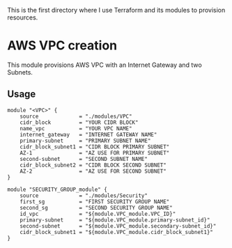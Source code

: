 This is the first directory where I use Terraform and its modules to provision resources.

# AWS VPC creation

This module provisions AWS VPC with an Internet Gateway and two Subnets.

## Usage

```hcl
module "<VPC>" {
    source 	           = "./modules/VPC"
    cidr_block         = "YOUR CIDR BLOCK"
    name_vpc 	       = "YOUR VPC NAME"
    internet_gateway   = "INTERNET GATEWAY NAME"
    primary-subnet     = "PRIMARY SUBNET NAME"
    cidr_block_subnet1 = "CIDR BLOCK PRIMARY SUBNET"
    AZ-1               = "AZ USE FOR PRIMARY SUBNET"
    second-subnet      = "SECOND SUBNET NAME"
    cidr_block_subnet2 = "CIDR BLOCK SECOND SUBNET"
    AZ-2               = "AZ USE FOR SECOND SUBNET"
}

module "SECURITY_GROUP_module" {
    source             = "./modules/Security"
    first_sg           = "FIRST SECURITY GROUP NAME"
    second_sg          = "SECOND SECURITY GROUP NAME" 
    id_vpc             = "${module.VPC_module.VPC_ID}"
    primary-subnet     = "${module.VPC_module.primary-subnet_id}"
    second-subnet      = "${module.VPC_module.secondary-subnet_id}"
    cidr_block_subnet1 = "${module.VPC_module.cidr_block_subnet1}"
}
